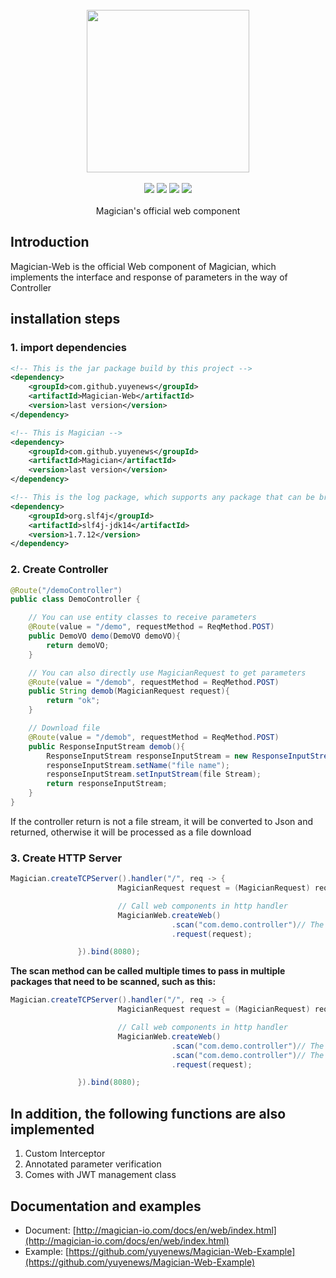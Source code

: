 <br/>

<div align=center>
<img width="260px;" src="http://magician-io.com/img/logo-white.png"/>
</div>

<br/>

<div align=center>

<img src="https://img.shields.io/badge/licenes-MIT-brightgreen.svg"/>
<img src="https://img.shields.io/badge/jdk-11+-brightgreen.svg"/>
<img src="https://img.shields.io/badge/maven-3.5.4+-brightgreen.svg"/>
<img src="https://img.shields.io/badge/release-master-brightgreen.svg"/>

</div>
<br/>

<div align=center>
Magician's official web component
</div>


## Introduction

Magician-Web is the official Web component of Magician, which implements the interface and response of parameters in the way of Controller

## installation steps

### 1. import dependencies

```xml
<!-- This is the jar package build by this project -->
<dependency>
    <groupId>com.github.yuyenews</groupId>
    <artifactId>Magician-Web</artifactId>
    <version>last version</version>
</dependency>

<!-- This is Magician -->
<dependency>
    <groupId>com.github.yuyenews</groupId>
    <artifactId>Magician</artifactId>
    <version>last version</version>
</dependency>

<!-- This is the log package, which supports any package that can be bridged with slf4j -->
<dependency>
    <groupId>org.slf4j</groupId>
    <artifactId>slf4j-jdk14</artifactId>
    <version>1.7.12</version>
</dependency>
```

### 2. Create Controller

```java
@Route("/demoController")
public class DemoController {

	// You can use entity classes to receive parameters
	@Route(value = "/demo", requestMethod = ReqMethod.POST)
	public DemoVO demo(DemoVO demoVO){
		return demoVO;
	}

	// You can also directly use MagicianRequest to get parameters
	@Route(value = "/demob", requestMethod = ReqMethod.POST)
	public String demob(MagicianRequest request){
		return "ok";
	}

	// Download file
	@Route(value = "/demob", requestMethod = ReqMethod.POST)
	public ResponseInputStream demob(){
		ResponseInputStream responseInputStream = new ResponseInputStream();
		responseInputStream.setName("file name");
		responseInputStream.setInputStream(file Stream);
		return responseInputStream;
	}
}
```

If the controller return is not a file stream, it will be converted to Json and returned, otherwise it will be processed as a file download

### 3. Create HTTP Server

```java
Magician.createTCPServer().handler("/", req -> {
                        MagicianRequest request = (MagicianRequest) req;

                        // Call web components in http handler
                        MagicianWeb.createWeb()
                                    .scan("com.demo.controller")// The name of the package where the controller and interceptor are located
                                    .request(request);

               }).bind(8080);
```

**The scan method can be called multiple times to pass in multiple packages that need to be scanned, such as this:**

```java
Magician.createTCPServer().handler("/", req -> {
                        MagicianRequest request = (MagicianRequest) req;

                        // Call web components in http handler
                        MagicianWeb.createWeb()
                                    .scan("com.demo.controller")// The name of the package where the controller and interceptor are located
                                    .scan("com.demo.controller")// The name of the package where the controller and interceptor are located
                                    .request(request);

               }).bind(8080);
```

## In addition, the following functions are also implemented

1. Custom Interceptor
2. Annotated parameter verification
3. Comes with JWT management class

## Documentation and examples
- Document: [http://magician-io.com/docs/en/web/index.html](http://magician-io.com/docs/en/web/index.html)
- Example: [https://github.com/yuyenews/Magician-Web-Example](https://github.com/yuyenews/Magician-Web-Example)